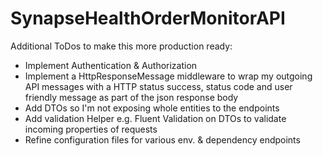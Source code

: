 # SynapseHealthOrderMonitorAPI
Additional ToDos to make this more production ready:
- Implement Authentication & Authorization
- Implement a HttpResponseMessage middleware to wrap my outgoing API messages with a HTTP status success, status code and user friendly message as part of the json response body
- Add DTOs so I'm not exposing whole entities to the endpoints
- Add validation Helper e.g. Fluent Validation on DTOs to validate incoming properties of requests
- Refine configuration files for various env. & dependency endpoints

